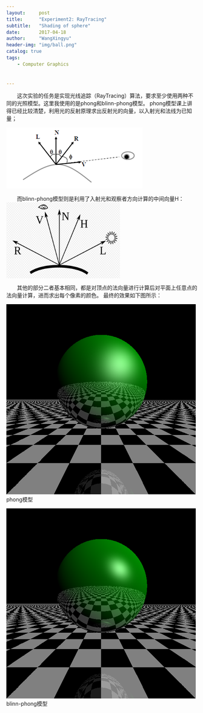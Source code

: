 ```yaml
---
layout:     post
title:      "Experiment2: RayTracing"
subtitle:   "Shading of sphere"
date:       2017-04-18 
author:     "WangXingyu"
header-img: "img/ball.png"
catalog: true
tags:
    - Computer Graphics 
    

---
```


　　这次实验的任务是实现光线追踪（RayTracing）算法，要求至少使用两种不同的光照模型。这里我使用的是phong和blinn-phong模型。
phong模型课上讲得已经比较清楚，利用光的反射原理求出反射光的向量，以入射光和法线为已知量；

![img](/img/in-post/cg-ex2/phong-model.png)

　　而blinn-phong模型则是利用了入射光和观察者方向计算的中间向量H：
<img src="/img/in-post/cg-ex2/blinn-phong-model.png" width = "300" height = "200" alt="图片名称" align=center />

　　其他的部分二者基本相同，都是对顶点的法向量进行计算后对平面上任意点的法向量计算，进而求出每个像素的颜色。
最终的效果如下图所示：

![img](/img/in-post/cg-ex2/phong.png)
                  phong模型

![img](/img/in-post/cg-ex2/blinn-phong.png)
                 blinn-phong模型





